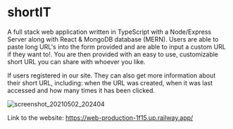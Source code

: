# shortIT

A full stack web application written in TypeScript with a Node/Express Server along with React & MongoDB database (MERN). Users are able to paste long URL's into the form provided and are able to input a custom URL if they want to!. You are then provided with an easy to use, customizable short URL you can share with whoever you like.

If users registered in our site. They can also get more information about their short URL, including: when the URL was created, when it was last accessed and how many times it has been clicked.

![screenshot_20210502_202404](https://user-images.githubusercontent.com/50628520/116817195-ef138a00-ab84-11eb-888c-32bee1343665.png)

Link to the website: https://web-production-1f15.up.railway.app/

